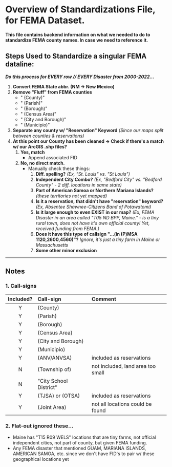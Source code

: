 # Overview of Standardizations File, for FEMA Dataset.
**This file contains backend information on what we needed to do to standardize FEMA county names. In case we need to reference it.**

## Steps Used to Standardize a singular FEMA dataline:
***Do this process for EVERY row // EVERY Disaster from 2000-2022...***
1. **Convert FEMA State abbr. (NM -> New Mexico)**
2. **Remove "Fluff" from FEMA counties**
   * " (County)"
   * " (Parish)"
   * " (Borough)"
   * " (Census Area)"
   * " (City and Borough)"
   * " (Municipio)"
3. **Separate any county w/ "Reservation" Keyword** *(Since our maps split between counties & reservations)*
4. **At this point our County has been cleaned -> Check if there's a match w/ our ArcGIS .shp files?**
   1. **Yes, match**
      * Append associated FID
   2. **No, no direct match.**
      * Manually check these things:
        1. **Diff. spelling?**  *(Ex, "St. Louis" vs. "St Louis")*
        2. **Independent City Combo?**  *(Ex, "Bedford City" vs. "Bedford County" - 2 diff. locations in same state)*
        3. **Part of American Samoa or Northern Mariana Islands?**  *(these territories not yet mapped)*
        4. **Is it a reservation, that didn't have "reservation" keyword?**  *(Ex, Absentee Shawnee-Citizens Band of Potawatomi)*
        5. **Is it large enough to even EXIST in our map?**  *(Ex, FEMA Disaster in an area called "T05 ND BPP, Maine." - is a tiny rural town, does not have it's own official county! Yet, received funding from FEMA.)*
        6. **Does it have this type of callsign "...(in (P)MSA 1120,2600,4560)"?**  *Ignore, it's just a tiny farm in Maine or Massachusetts*
        7. **Some other minor exclusion**

- - - 

## Notes

### 1. Call-signs
| Included? | Call-sign              | Comment                           |
|:---------:|:-----------------------|:----------------------------------|
|     Y     | (County)               |                                   |
|     Y     | (Parish)               |                                   |
|     Y     | (Borough)              |                                   |
|     Y     | (Census Area)          |                                   |
|     Y     | (City and Borough)     |                                   |
|     Y     | (Municipio)            |                                   |
|     Y     | (ANV/ANVSA)            | included as reservations          |
|     N     | (Township of)          | not included, land area too small |
|     N     | "City School District" |                                   |
|     Y     | (TJSA) or (OTSA)       | included as reservations          |
|     Y     | (Joint Area)           | not all locations could be found  |


### 2. Flat-out ignored these...
* Maine has "T15 R09 WELS" locations that are tiny farms, not official independent cities, not part of county, 
but given FEMA funding.
* Any FEMA disaster that mentioned GUAM, MARIANA ISLANDS, AMERICAN SAMOA, etc. since we don't have FID's 
to pair w/ these geographical locations yet
